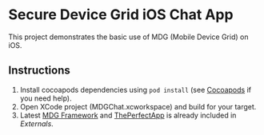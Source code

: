 # Secure Device Grid iOS Chat App

This project demonstrates the basic use of MDG (Mobile Device Grid) on iOS.

## Instructions

1. Install cocoapods dependencies using `pod install` (see [Cocoapods](https://guides.cocoapods.org/) if you need help).
2. Open XCode project (MDGChat.xcworkspace) and build for your target.
3. Latest [MDG Framework](http://securedevicegrid.com/) and [ThePerfectApp](http://theperfectapp.com/) is already included in *Externals*.
